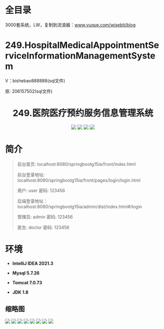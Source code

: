 # 全目录

3000套系统，LW，复制到流浪器：www.yuque.com/wisebit/blog

# 249.HospitalMedicalAppointmentServiceInformationManagementSystem

<p>V：bishebao888888(sql文件)</p>
<p>抠: 206157502(sql文件)</p>

<p><h1 align="center">249.医院医疗预约服务信息管理系统</h1></p>


<p align="center">
	<img src="https://img.shields.io/badge/jdk-1.8-orange.svg"/>
    <img src="https://img.shields.io/badge/springboot-5.x-lightgrey.svg"/>
    <img src="https://img.shields.io/badge/vue-3.x-blue.svg"/>
    <img src="https://img.shields.io/badge/mybatis-5.x-yellow.svg"/>
</p>

# 简介
>
> 
> 
> 前台首页: localhost:8080/springbootg15ia/front/index.html
> 
> 前台登录地址: localhost:8080/springbootg15ia/front/pages/login/login.html
> 
> 用户: user 密码: 123456
>
> 后端登录地址：localhost:8080/springbootg15ia/admin/dist/index.html#/login
>
> 管理员: admin   密码: 123456
> 
> 医生: doctor   密码: 123456
>

# 环境

- <b>IntelliJ IDEA 2021.3</b>

- <b>Mysql 5.7.26</b>

- <b>Tomcat 7.0.73</b>

- <b>JDK 1.8</b>




## 缩略图

![](https://bitwise.oss-cn-heyuan.aliyuncs.com/2024/9/10/75dafe07-18c4-4cb6-a9cd-05f9e94fc142.png)
![](https://bitwise.oss-cn-heyuan.aliyuncs.com/2024/9/10/63cbf8d8-6c08-49e2-b491-0beca5977cf9.png)
![](https://bitwise.oss-cn-heyuan.aliyuncs.com/2024/9/10/bf3311bd-94b4-49aa-bfe6-fb55cfb67569.png)
![](https://bitwise.oss-cn-heyuan.aliyuncs.com/2024/9/10/9c2c64b1-ee73-4a56-872c-eb8d97281c86.png)
![](https://bitwise.oss-cn-heyuan.aliyuncs.com/2024/9/10/691fe160-e155-437e-a73a-70c240e27ddc.png)
![](https://bitwise.oss-cn-heyuan.aliyuncs.com/2024/9/10/1fe889e0-a766-4669-820e-de642fb75b1c.png)
![](https://bitwise.oss-cn-heyuan.aliyuncs.com/2024/9/10/d862d6b9-de5c-4aa0-aec2-dc4161e54259.png)
![](https://bitwise.oss-cn-heyuan.aliyuncs.com/2024/9/10/25bb0ccc-0c8f-400c-89b9-c790a1f00943.png)


